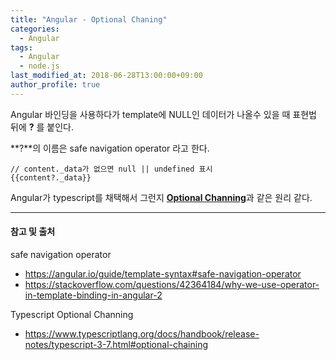 ```yaml
---
title: "Angular - Optional Chaning"
categories: 
  - Angular
tags:
  - Angular
  - node.js
last_modified_at: 2018-06-28T13:00:00+09:00
author_profile: true
---
```

Angular 바인딩을 사용하다가 template에 NULL인 데이터가 나올수 있을 때 표현법
뒤에 **?** 를 붙인다.

**?**의 이름은  safe navigation operator 라고 한다.

    // content._data가 없으면 null || undefined 표시
    {{content?._data}}

Angular가 typescript를 채택해서 그런지 [**Optional Channing**](https://www.typescriptlang.org/docs/handbook/release-notes/typescript-3-7.html#optional-chaining)과 같은 원리 같다.

---
#### 참고 및 출처

safe navigation operator
- <https://angular.io/guide/template-syntax#safe-navigation-operator>
- <https://stackoverflow.com/questions/42364184/why-we-use-operator-in-template-binding-in-angular-2>

Typescript Optional Channing
- <https://www.typescriptlang.org/docs/handbook/release-notes/typescript-3-7.html#optional-chaining>